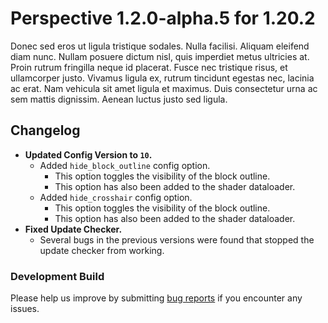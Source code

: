 # Perspective 1.2.0-alpha.5 for 1.20.2
Donec sed eros ut ligula tristique sodales. Nulla facilisi. Aliquam eleifend diam nunc. Nullam posuere dictum nisl, quis imperdiet metus ultricies at. Proin rutrum fringilla neque id placerat. Fusce nec tristique risus, et ullamcorper justo. Vivamus ligula ex, rutrum tincidunt egestas nec, lacinia ac erat. Nam vehicula sit amet ligula et maximus. Duis consectetur urna ac sem mattis dignissim. Aenean luctus justo sed ligula.  

## Changelog  
- **Updated Config Version to `10`.**  
  - Added `hide_block_outline` config option.  
    - This option toggles the visibility of the block outline.  
    - This option has also been added to the shader dataloader.  
  - Added `hide_crosshair` config option.  
    - This option toggles the visibility of the block outline.  
    - This option has also been added to the shader dataloader.  
- **Fixed Update Checker.**  
  - Several bugs in the previous versions were found that stopped the update checker from working.  

### Development Build  
Please help us improve by submitting [bug reports](https://github.com/MCLegoMan/Perspective/issues) if you encounter any issues.  